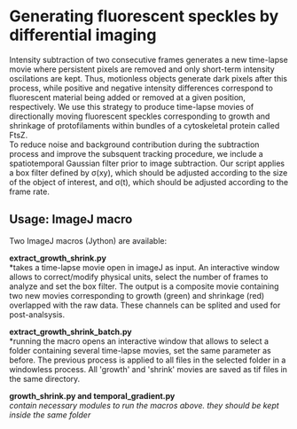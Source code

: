 # Generating fluorescent speckles by differential imaging

Intensity subtraction of two consecutive frames generates a new time-lapse movie where persistent pixels are removed and only short-term intensity oscilations are kept. Thus, motionless objects generate dark pixels after this process, while positive and negative intensity differences correspond to fluorescent material being added or removed at a given position, respectively. We use this strategy to produce time-lapse movies of directionally moving fluorescent speckles corresponding to growth and shrinkage of protofilaments within bundles of a cytoskeletal protein called FtsZ. <br>
To reduce noise and background contribution during the subtraction process and improve the subsquent tracking procedure, we include a spatiotemporal Gaussian filter prior to image subtraction. Our script applies a box filter defined by σ(xy), which should be adjusted according to the size of the object of interest, and σ(t), which should be adjusted according to the frame rate.

## Usage: ImageJ macro

Two ImageJ macros (Jython) are available:

**extract_growth_shrink.py** <br>
*takes a time-lapse movie open in imageJ as input. An interactive window allows to correct/modify physical units, select the number of frames to analyze and set the box filter. The output is a composite movie containing two new movies corresponding to growth (green) and shrinkage (red) overlapped with the raw data. These channels can be splited and used for post-analsysis.

**extract_growth_shrink_batch.py** <br>
*running the macro opens an interactive window that allows to select a folder containing several time-lapse movies, set the same parameter as before. The previous process is applied to all files in the selected folder in a windowless process. All 'growth' and 'shrink' movies are saved as tif files in the same directory.

**growth_shrink.py and temporal_gradient.py**<br>
*contain necessary modules to run the macros above. they should be kept inside the same folder*
